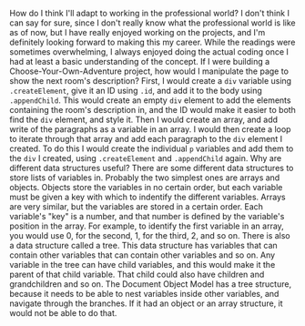How do I think I'll adapt to working in the professional world? I don't think I can say for sure, since I don't really know what the professional world is like as of now, but I have really enjoyed working on the projects, and I'm definitely looking forward to making this my career. While the readings were sometimes overwhelming, I always enjoyed doing the actual coding once I had at least a basic understanding of the concept.
If I were building a Choose-Your-Own-Adventure project, how would I manipulate the page to show the next room's description? First, I would create a `div` variable using `.createElement`, give it an ID using `.id`, and add it to the body using `.appendChild`. This would create an empty `div` element to add the elements containing the room's description in, and the ID would make it easier to both find the `div` element, and style it. Then I would create an array, and add write of the paragraphs as a variable in an array. I would then create a loop to iterate through that array and add each paragraph to the `div` element I created. To do this I would create the individual `p` variables and add them to the `div` I created, using `.createElement` and `.appendChild` again.
Why are different data structures useful? There are some different data structures to store lists of variables in. Probably the two simplest ones are arrays and objects. Objects store the variables in no certain order, but each variable must be given a key with which to indentify the different variables. Arrays are very similar, but the variables are stored in a certain order. Each variable's "key" is a number, and that number is defined by the variable's position in the array. For example, to identify the first variable in an array, you would use 0, for the second, 1, for the third, 2, and so on. There is also a data structure called a tree. This data structure has variables that can contain other variables that can contain other variables and so on. Any variable in the tree can have child variables, and this would make it the parent of that child variable. That child could also have children and grandchildren and so on. The Document Object Model has a tree structure, because it needs to be able to nest variables inside other variables, and navigate through the branches. If it had an object or an array structure, it would not be able to do that.